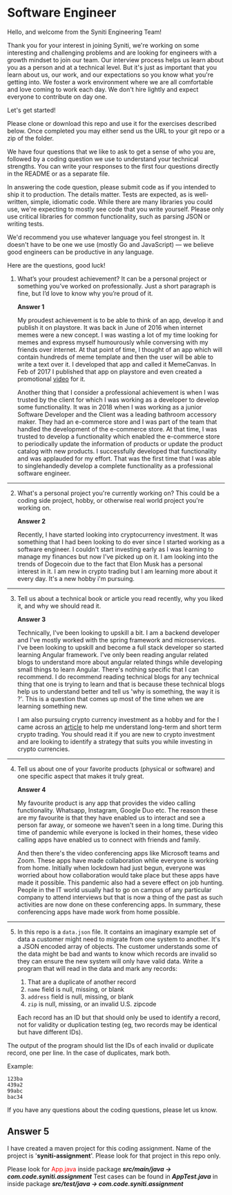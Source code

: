 # Software Engineer

Hello, and welcome from the Syniti Engineering Team!

Thank you for your interest in joining Syniti, we're working on some
interesting and challenging problems and are looking for engineers with a
growth mindset to join our team. Our interview process helps us learn about
you as a person and at a technical level. But it's just as important that you
learn about us, our work, and our expectations so you know what you're
getting into. We foster a work environment where we are all comfortable and
love coming to work each day. We don't hire lightly and expect everyone to
contribute on day one.

Let's get started!

Please clone or download this repo and use it for the exercises described below.
Once completed you may either send us the URL to your git repo or a zip of
the folder.

We have four questions that we like to ask to get a sense of who you are, 
followed by a coding question we use to understand your technical strengths. 
You can write your responses to the first four questions directly in the README 
or as a separate file.

In answering the code question, please submit code as if you intended to
ship it to production. The details matter. Tests are expected, as is
well-written, simple, idiomatic code. While there are many libraries you
could use, we're expecting to mostly see code that you write yourself. Please
only use critical libraries for common functionality, such as parsing JSON or
writing tests.

We'd recommend you use whatever language you feel strongest in. It doesn't have
to be one we use (mostly Go and JavaScript) — we believe good engineers can be 
productive in any language.

Here are the questions, good luck!

1. What’s your proudest achievement? It can be a personal project or something
   you’ve worked on professionally. Just a short paragraph is fine, but I’d
   love to know why you’re proud of it.
   
   **Answer 1**
   
   My proudest achievement is to be able to think of an app, develop it and publish it on playstore.
   It was back in June of 2016 when internet memes were a new concept. I was wasting a lot of my time looking for memes and
   express myself humourously while conversing with my friends over internet. At that point of time, I thought of an app
   which will contain hundreds of meme template and then the user will be able to write a text over it.
   I developed that app and called it MemeCanvas. 
   In Feb of 2017 I published that app on playstore and even created a promotional [video](https://www.youtube.com/watch?v=LrLTyvsW5H4) for it.
   
   Another thing that I consider a professional achievement is when I was trusted by the client for which I was working as a developer 
   to develop some functionality. It was in 2018 when I was working as a junior Software Developer and the Client was a leading bathroom accessory maker. 
   They had an e-commerce store and I was part of the team that handled the development of the e-commerce store. At that time, I was trusted to develop a functionality
   which enabled the e-commerce store to periodically update the information of products or update the product catalog with new products. I successfully developed that functionality
   and was applauded for my effort. That was the first time that I was able to singlehandedly develop a complete functionality as a professional software engineer.
   
*****

2. What's a personal project you're currently working on? This could be a
   coding side project, hobby, or otherwise real world project you're working
   on.
   
   **Answer 2**
   
   Recently, I have started looking into cryptocurrency investment. It was something that I had been looking to do ever since
   I started working as a software engineer. I couldn't start investing early as I was learning to manage my finances but 
   now I've picked up on it. I am looking into the trends of Dogecoin due to the fact that Elon Musk has a personal interest in it.
   I am new in crypto trading but I am learning more about it every day. It's a new hobby i'm pursuing.

*****

3. Tell us about a technical book or article you read recently, why you liked
   it, and why we should read it.
   
   **Answer 3**
   
   Technically, I've been looking to upskill a bit. I am a backend developer and I've mostly worked with the spring framework and microservices. 
   I've been looking to upskill and become a full stack developer so started learning Angular framework.
   I've only been reading angular related blogs to understand more about angular related things while developing small things to learn Angular.
   There's nothing specific that I can recommend. I do recommend reading technical blogs for any technical thing that one is trying to learn and that is because
   these technical blogs help us to understand better and tell us 'why is something, the way it is ?'. This is a question that comes up most of the time when we are learning 
   something new.
   
   I am also pursuing crypto currency investment as a hobby and for the I came across an [article](https://www.dummies.com/personal-finance/investing/3-short-term-cryptocurrency-investing-time-frames/) 
   to help me understand long-term and short term crypto trading.
   You should read it if you are new to crypto investment and are looking to identify a strategy that suits you while investing in crypto currencies.

*****

4. Tell us about one of your favorite products (physical or software) and one
   specific aspect that makes it truly great.
   
   **Answer 4**
   
   My favourite product is any app that provides the video calling functionality.
   Whatsapp, Instagram, Google Duo etc. The reason these are my favourite is that they have enabled
   us to interact and see a person far away, or someone we haven't seen in a long time.
   During this time of pandemic while everyone is locked in their homes, these video calling apps have enabled us to
   connect with friends and family.
   
   And then there's the video conferencing apps like Microsoft teams and Zoom.
   These apps have made collaboration whlie everyone is working from home.
   Initially when lockdown had just begun, everyone was worried about how collaboration would take place
   but these apps have made it possible. 
   This pandemic also had a severe effect on job hunting. People in the IT world usually had to go on campus
   of any particular company to attend interviews but that is now a thing of the past as such activities are now done on these
   conferencing apps. In summary, these conferencing apps have made work from home possible.

*****

5. In this repo is a `data.json` file. It contains an imaginary example set
   of data a customer might need to migrate from one system to another. It's a
   JSON encoded array of objects. The customer understands some of the data
   might be bad and wants to know which records are invalid so they can ensure
   the new system will only have valid data. Write a program that will read
   in the data and mark any records:

   1. That are a duplicate of another record
   2. `name` field is null, missing, or blank
   3. `address` field is null, missing, or blank
   4. `zip` is null, missing, or an invalid U.S. zipcode

   Each record has an ID but that should only be used to identify a record,
   not for validity or duplication testing (eg, two records may be identical
   but have different IDs).
   

The output of the program should list the IDs of each invalid or duplicate
record, one per line. In the case of duplicates, mark both.

Example:

```
123ba
439a2
99abc
bac34
```

If you have any questions about the coding questions, please let us know.

## Answer 5
   
   I have created a maven project for this coding assignment. Name of the project is '**syniti-assignment**'.
   Please look for that project in this repo only.
   
   Please look for <span style="color:red">App.java</span> inside package ***src/main/java -> com.code.syniti.assignment***
   Test cases can be found in ***AppTest.java*** in inside package ***src/test/java -> com.code.syniti.assignment***
